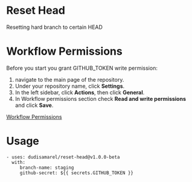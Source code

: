 # Reset Head
Resetting hard branch to certain HEAD

# Workflow Permissions
Before you start you grant GITHUB_TOKEN write permission:
1. navigate to the main page of the repository.
2. Under your repository name, click **Settings**.
3. In the left sidebar, click **Actions**, then click **General**.
4. In Workflow permissions section check **Read and write permissions** and click **Save**.

[Workflow Permissions](assets/workflow-permissions.png)

# Usage
```
- uses: dudisamarel/reset-head@v1.0.0-beta
  with:
     branch-name: staging
     github-secret: ${{ secrets.GITHUB_TOKEN }}
```
